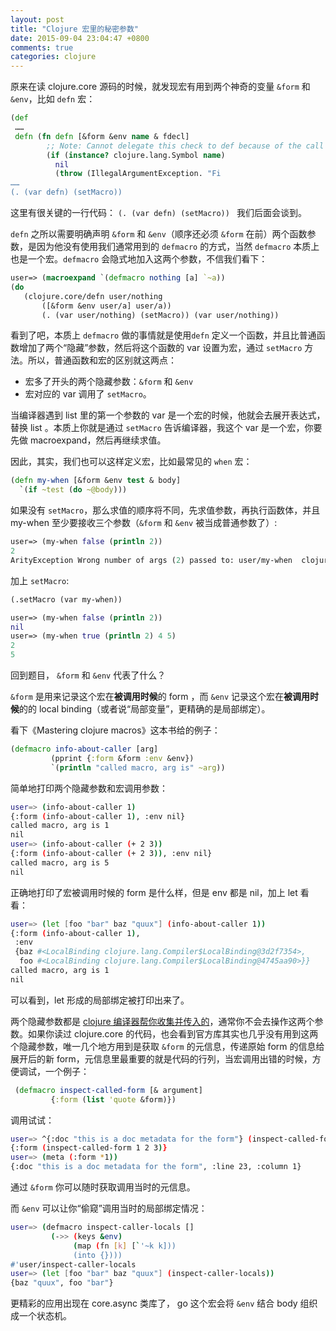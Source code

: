 ```yaml
---
layout: post
title: "Clojure 宏里的秘密参数"
date: 2015-09-04 23:04:47 +0800
comments: true
categories: clojure
---
```


原来在读 clojure.core 源码的时候，就发现宏有用到两个神奇的变量 `&form` 和  `&env`，比如 `defn` 宏：

```clojure
(def 
 ……
 defn (fn defn [&form &env name & fdecl]
        ;; Note: Cannot delegate this check to def because of the call to (with-meta name ..)
        (if (instance? clojure.lang.Symbol name)
          nil
          (throw (IllegalArgumentException. "Fi
……    
(. (var defn) (setMacro))      
```         

这里有很关键的一行代码： `(. (var defn) (setMacro)) ` 我们后面会谈到。

`defn` 之所以需要明确声明 `&form` 和  `&env`（顺序还必须 `&form` 在前）两个函数参数，是因为他没有使用我们通常用到的 `defmacro` 的方式，当然 `defmacro` 本质上也是一个宏。`defmacro` 会隐式地加入这两个参数，不信我们看下：

```clojure
user=> (macroexpand `(defmacro nothing [a] `~a))
(do 
   (clojure.core/defn user/nothing 
       ([&form &env user/a] user/a)) 
       (. (var user/nothing) (setMacro)) (var user/nothing))
```

看到了吧，本质上 `defmacro` 做的事情就是使用`defn` 定义一个函数，并且比普通函数增加了两个“隐藏”参数，然后将这个函数的 var 设置为宏，通过 `setMacro` 方法。所以，普通函数和宏的区别就这两点：

* 宏多了开头的两个隐藏参数：`&form` 和  `&env`
* 宏对应的 var 调用了 `setMacro`。

当编译器遇到 list 里的第一个参数的 var 是一个宏的时候，他就会去展开表达式，替换 list 。本质上你就是通过 `setMacro` 告诉编译器，我这个 var 是一个宏，你要先做 macroexpand，然后再继续求值。

因此，其实，我们也可以这样定义宏，比如最常见的 `when` 宏：

```clojure
(defn my-when [&form &env test & body]
  `(if ~test (do ~@body)))
```

如果没有 `setMacro`，那么求值的顺序将不同，先求值参数，再执行函数体，并且 my-when 至少要接收三个参数（`&form` 和  `&env` 被当成普通参数了）:

```clojure
user=> (my-when false (println 2))
2
ArityException Wrong number of args (2) passed to: user/my-when  clojure.lang.AFn.throwArity (AFn.java:429)
```

加上 `setMacro`:

```clojure
(.setMacro (var my-when))

user=> (my-when false (println 2))
nil
user=> (my-when true (println 2) 4 5)
2
5
```

回到题目， `&form` 和 `&env` 代表了什么？

`&form` 是用来记录这个宏在**被调用时候**的 form ，而 `&env` 记录这个宏在**被调用时候**的的 local binding（或者说“局部变量”，更精确的是局部绑定）。

看下《Mastering clojure macros》这本书给的例子：

```clojure
(defmacro info-about-caller [arg]
         (pprint {:form &form :env &env})
         `(println "called macro, arg is" ~arg))
```

简单地打印两个隐藏参数和宏调用参数：

```sh
user=> (info-about-caller 1)
{:form (info-about-caller 1), :env nil}
called macro, arg is 1
nil
user=> (info-about-caller (+ 2 3))
{:form (info-about-caller (+ 2 3)), :env nil}
called macro, arg is 5
nil
```

正确地打印了宏被调用时候的 form 是什么样，但是 env 都是 nil，加上 let 看看：

```sh
user=> (let [foo "bar" baz "quux"] (info-about-caller 1))
{:form (info-about-caller 1),
 :env
 {baz #<LocalBinding clojure.lang.Compiler$LocalBinding@3d2f7354>,
  foo #<LocalBinding clojure.lang.Compiler$LocalBinding@4745aa90>}}
called macro, arg is 1
nil
```

可以看到，let 形成的局部绑定被打印出来了。

两个隐藏参数都是 [clojure 编译器帮你收集并传入的](https://github.com/clojure/clojure/blob/master/src/jvm/clojure/lang/Compiler.java#L6778-L6783)，通常你不会去操作这两个参数。如果你读过 clojure.core 的代码，也会看到官方库其实也几乎没有用到这两个隐藏参数，唯一几个地方用到是获取 `&form` 的元信息，传递原始 form 的信息给展开后的新 form，元信息里最重要的就是代码的行列，当宏调用出错的时候，方便调试，一个例子：

```clojure
 (defmacro inspect-called-form [& argument]
         {:form (list 'quote &form)})
```

调用试试：

```sh
user=> ^{:doc "this is a doc metadata for the form"} (inspect-called-form 1 2 3)
{:form (inspect-called-form 1 2 3)}
user=> (meta (:form *1))
{:doc "this is a doc metadata for the form", :line 23, :column 1}
```

通过 `&form` 你可以随时获取调用当时的元信息。

而 `&env` 可以让你“偷窥”调用当时的局部绑定情况：

```sh
user=> (defmacro inspect-caller-locals []
         (->> (keys &env)
              (map (fn [k] [`'~k k]))
              (into {})))
#'user/inspect-caller-locals
user=> (let [foo "bar" baz "quux"] (inspect-caller-locals))
{baz "quux", foo "bar"}
```

更精彩的应用出现在 core.async 类库了， go 这个宏会将 `&env` 结合 body 组织成一个状态机。










